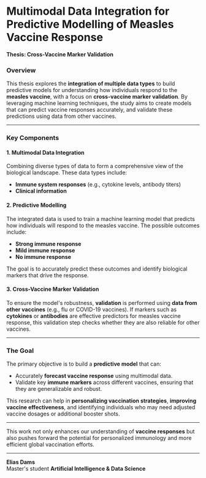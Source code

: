 # Multimodal Data Integration for Predictive Modelling of Measles Vaccine Response  
**Thesis: Cross-Vaccine Marker Validation**

### Overview  
This thesis explores the **integration of multiple data types** to build predictive models for 
understanding how individuals respond to the **measles vaccine**, with a focus on **cross-vaccine marker validation**. 
By leveraging machine learning techniques, the study aims to create models that can predict vaccine 
responses accurately, and validate these predictions using data from other vaccines.

---

### Key Components

#### **1. Multimodal Data Integration**  
Combining diverse types of data to form a comprehensive view of the biological landscape. These data types include:
- **Immune system responses** (e.g., cytokine levels, antibody titers)
- **Clinical information**

#### **2. Predictive Modelling**  
The integrated data is used to train a machine learning model that predicts how individuals will respond to the 
measles vaccine. The possible outcomes include:
- **Strong immune response**
- **Mild immune response**
- **No immune response**

The goal is to accurately predict these outcomes and identify biological markers that drive the response.

#### **3. Cross-Vaccine Marker Validation**  
To ensure the model's robustness, **validation** is performed using **data from other vaccines** 
(e.g., flu or COVID-19 vaccines). If markers such as **cytokines** or **antibodies** are effective predictors 
for measles vaccine response, this validation step checks whether they are also reliable for other vaccines.

---

### The Goal

The primary objective is to build a **predictive model** that can:
- Accurately **forecast vaccine response** using multimodal data.
- Validate key **immune markers** across different vaccines, ensuring that they are generalizable and robust.

This research can help in **personalizing vaccination strategies**, **improving vaccine effectiveness**, 
and identifying individuals who may need adjusted vaccine dosages or additional booster shots.

---

This work not only enhances our understanding of **vaccine responses** but also pushes forward the potential 
for personalized immunology and more efficient global vaccination efforts.

---

**Elias Dams**  
Master's student **Artificial Intelligence & Data Science**
